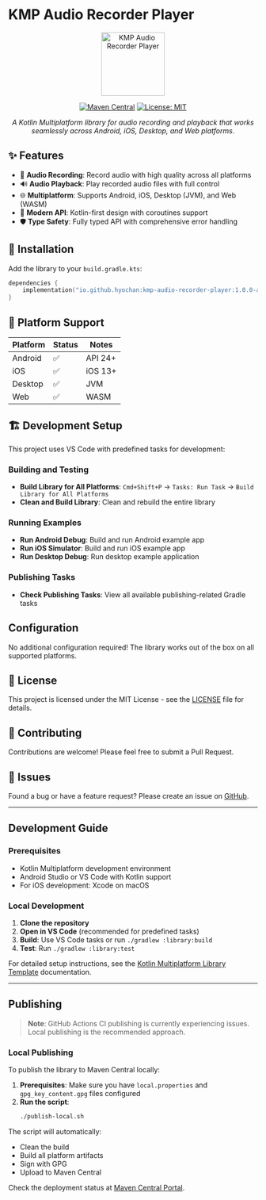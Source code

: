 # KMP Audio Recorder Player

<div align="center">
  <img src="https://github.com/user-attachments/assets/df643740-6c9e-418e-a3a9-0da974ba7c5f" alt="KMP Audio Recorder Player" width="128" height="128" />
  
  [![Maven Central](https://img.shields.io/maven-central/v/io.github.hyochan/kmp-audio-recorder-player.svg)](https://central.sonatype.com/artifact/io.github.hyochan/kmp-audio-recorder-player)
  [![License: MIT](https://img.shields.io/badge/License-MIT-yellow.svg)](https://opensource.org/licenses/MIT)
  
  *A Kotlin Multiplatform library for audio recording and playback that works seamlessly across Android, iOS, Desktop, and Web platforms.*
</div>

## ✨ Features

- 🎤 **Audio Recording**: Record audio with high quality across all platforms
- 🔊 **Audio Playback**: Play recorded audio files with full control
- 🌐 **Multiplatform**: Supports Android, iOS, Desktop (JVM), and Web (WASM)
- 📱 **Modern API**: Kotlin-first design with coroutines support
- 🛡️ **Type Safety**: Fully typed API with comprehensive error handling

## 🚀 Installation

Add the library to your `build.gradle.kts`:

```kotlin
dependencies {
    implementation("io.github.hyochan:kmp-audio-recorder-player:1.0.0-alpha01")
}
```

## 📱 Platform Support

| Platform | Status | Notes   |
| -------- | ------ | ------- |
| Android  | ✅     | API 24+ |
| iOS      | ✅     | iOS 13+ |
| Desktop  | ✅     | JVM     |
| Web      | ✅     | WASM    |

## 🏗️ Development Setup

This project uses VS Code with predefined tasks for development:

### Building and Testing

- **Build Library for All Platforms**: `Cmd+Shift+P` → `Tasks: Run Task` → `Build Library for All Platforms`
- **Clean and Build Library**: Clean and rebuild the entire library

### Running Examples

- **Run Android Debug**: Build and run Android example app
- **Run iOS Simulator**: Build and run iOS example app
- **Run Desktop Debug**: Run desktop example application

### Publishing Tasks

- **Check Publishing Tasks**: View all available publishing-related Gradle tasks

## Configuration

No additional configuration required! The library works out of the box on all supported platforms.

## 📄 License

This project is licensed under the MIT License - see the [LICENSE](LICENSE) file for details.

## 🤝 Contributing

Contributions are welcome! Please feel free to submit a Pull Request.

## 🐛 Issues

Found a bug or have a feature request? Please create an issue on [GitHub](https://github.com/hyochan/kmp-audio-recorder-player/issues).

---

## Development Guide

### Prerequisites

- Kotlin Multiplatform development environment
- Android Studio or VS Code with Kotlin support
- For iOS development: Xcode on macOS

### Local Development

1. **Clone the repository**
2. **Open in VS Code** (recommended for predefined tasks)
3. **Build**: Use VS Code tasks or run `./gradlew :library:build`
4. **Test**: Run `./gradlew :library:test`

For detailed setup instructions, see the [Kotlin Multiplatform Library Template](https://github.com/Kotlin/multiplatform-library-template) documentation.

---

## Publishing

> **Note**: GitHub Actions CI publishing is currently experiencing issues. Local publishing is the recommended approach.

### Local Publishing

To publish the library to Maven Central locally:

1. **Prerequisites**: Make sure you have `local.properties` and `gpg_key_content.gpg` files configured
2. **Run the script**:
   ```bash
   ./publish-local.sh
   ```

The script will automatically:

- Clean the build
- Build all platform artifacts
- Sign with GPG
- Upload to Maven Central

Check the deployment status at [Maven Central Portal](https://central.sonatype.com/publishing/deployments).
